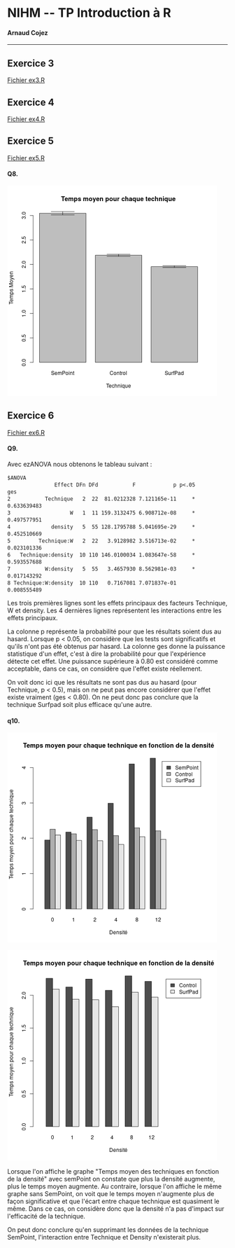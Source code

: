 # NIHM -- TP Introduction à R
#### Arnaud Cojez

____________

## Exercice 3
[Fichier ex3.R](ex3.R)

## Exercice 4
[Fichier ex4.R](ex4.R)

## Exercice 5
[Fichier ex5.R](ex5.R)

#### Q8.
![Temps moyen pour chaque technique (ex5)](ex5.png)

## Exercice 6
[Fichier ex6.R](ex6.R)

#### Q9.

Avec ezANOVA nous obtenons le tableau suivant :

```
$ANOVA
               Effect DFn DFd           F            p p<.05         ges
2           Technique   2  22  81.0212328 7.121165e-11     * 0.633639483
3                   W   1  11 159.3132475 6.908712e-08     * 0.497577951
4             density   5  55 128.1795788 5.041695e-29     * 0.452510669
5         Technique:W   2  22   3.9128982 3.516713e-02     * 0.023101336
6   Technique:density  10 110 146.0100034 1.083647e-58     * 0.593557688
7           W:density   5  55   3.4657930 8.562981e-03     * 0.017143292
8 Technique:W:density  10 110   0.7167081 7.071837e-01       0.008555489
```

Les trois premières lignes sont les effets principaux des facteurs Technique, W et density.
Les 4 dernières lignes représentent les interactions entre les effets principaux.

La colonne p représente la probabilité pour que les résultats soient dus au hasard. Lorsque p < 0.05, on considère que les tests sont significatifs et qu'ils n'ont pas été obtenus par hasard.
La colonne ges donne la puissance statistique d'un effet, c'est à dire la probabilité pour que l'expérience détecte cet effet.
Une puissance supérieure à 0.80 est considéré comme acceptable, dans ce cas, on considère que l'effet existe réellement.

On voit donc ici que les résultats ne sont pas dus au hasard (pour Technique, p < 0.5), mais on ne peut pas encore considérer que l'effet existe vraiment (ges < 0.80). On ne peut donc pas conclure que la technique Surfpad soit plus efficace qu'une autre.

#### q10.

![Temps moyen pour chaque technique en fonction de la densité (ex6)](ex6.png)

![Temps moyen pour chaque technique en fonction de la densité, sans SemPoint (ex6)](ex6_sans_semPoint.png)

Lorsque l'on affiche le graphe "Temps moyen des techniques en fonction de la densité" avec semPoint on constate que plus la densité augmente, plus le temps moyen augmente.
Au contraire, lorsque l'on affiche le même graphe sans SemPoint, on voit que le temps moyen n'augmente plus de façon significative et que l'écart entre chaque technique est quasiment le même. Dans ce cas, on considère donc que la densité n'a pas d'impact sur l'efficacité de la technique.

On peut donc conclure qu'en supprimant les données de la technique SemPoint, l'interaction entre Technique et Density n'existerait plus.

